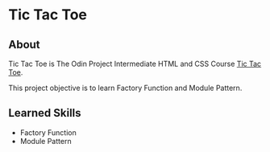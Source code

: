 # Tic Tac Toe

## About

Tic Tac Toe is The Odin Project Intermediate HTML and CSS Course [Tic Tac Toe](https://www.theodinproject.com/lessons/node-path-javascript-tic-tac-toe).

This project objective is to learn Factory Function and Module Pattern.

## Learned Skills

- Factory Function
- Module Pattern
